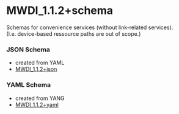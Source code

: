 # MWDI_1.1.2+schema  
Schemas for convenience services (without link-related services).  
(I.e. device-based ressource paths are out of scope.)  

### JSON Schema  
- created from YAML  
- [MWDI_1.1.2+json](./MWDI_1.1.2+json.json)  

### YAML Schema  
- created from YANG  
- [MWDI_1.1.2+yaml](./MWDI_1.1.2+yaml.yaml)  

